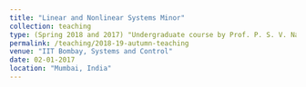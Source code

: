 ```yaml
---
title: "Linear and Nonlinear Systems Minor"
collection: teaching
type: (Spring 2018 and 2017) "Undergraduate course by Prof. P. S. V. Nataraj and Prof Arpita Sinha"
permalink: /teaching/2018-19-autumn-teaching
venue: "IIT Bombay, Systems and Control"
date: 02-01-2017
location: "Mumbai, India"
---
```


